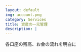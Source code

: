```yaml
---
layout: default
img: account.png
category: Services
title: 資産の一元管理
description: |
---
```

各口座の残高、お金の流れを明白に